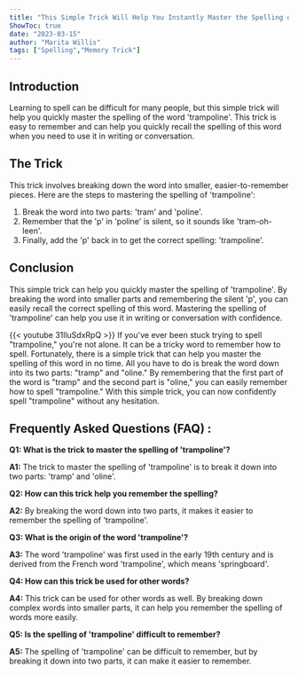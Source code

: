 ```yaml
---
title: "This Simple Trick Will Help You Instantly Master the Spelling of 'Trampoline'!"
ShowToc: true 
date: "2023-03-15"
author: "Marita Willis" 
tags: ["Spelling","Memory Trick"]
---
```

## Introduction

Learning to spell can be difficult for many people, but this simple trick will help you quickly master the spelling of the word 'trampoline'. This trick is easy to remember and can help you quickly recall the spelling of this word when you need to use it in writing or conversation. 

## The Trick

This trick involves breaking down the word into smaller, easier-to-remember pieces. Here are the steps to mastering the spelling of 'trampoline':

1. Break the word into two parts: 'tram' and 'poline'. 
2. Remember that the 'p' in 'poline' is silent, so it sounds like 'tram-oh-leen'. 
3. Finally, add the 'p' back in to get the correct spelling: 'trampoline'. 

## Conclusion

This simple trick can help you quickly master the spelling of 'trampoline'. By breaking the word into smaller parts and remembering the silent 'p', you can easily recall the correct spelling of this word. Mastering the spelling of 'trampoline' can help you use it in writing or conversation with confidence.

{{< youtube 31lluSdxRpQ >}} 
If you've ever been stuck trying to spell "trampoline," you're not alone. It can be a tricky word to remember how to spell. Fortunately, there is a simple trick that can help you master the spelling of this word in no time. All you have to do is break the word down into its two parts: "tramp" and "oline." By remembering that the first part of the word is "tramp" and the second part is "oline," you can easily remember how to spell "trampoline." With this simple trick, you can now confidently spell "trampoline" without any hesitation.

## Frequently Asked Questions (FAQ) :
**Q1: What is the trick to master the spelling of 'trampoline'?**

**A1:** The trick to master the spelling of 'trampoline' is to break it down into two parts: 'tramp' and 'oline'.

**Q2: How can this trick help you remember the spelling?**

**A2:** By breaking the word down into two parts, it makes it easier to remember the spelling of 'trampoline'.

**Q3: What is the origin of the word 'trampoline'?**

**A3:** The word 'trampoline' was first used in the early 19th century and is derived from the French word 'trampoline', which means 'springboard'.

**Q4: How can this trick be used for other words?**

**A4:** This trick can be used for other words as well. By breaking down complex words into smaller parts, it can help you remember the spelling of words more easily.

**Q5: Is the spelling of 'trampoline' difficult to remember?**

**A5:** The spelling of 'trampoline' can be difficult to remember, but by breaking it down into two parts, it can make it easier to remember.





